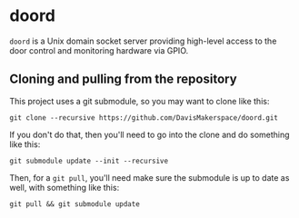# doord

`doord` is a Unix domain socket server providing high-level access to the door control and monitoring hardware via GPIO.

## Cloning and pulling from the repository

This project uses a git submodule, so you may want to clone like this:

    git clone --recursive https://github.com/DavisMakerspace/doord.git

If you don't do that, then you'll need to go into the clone and do something like this:

    git submodule update --init --recursive

Then, for a `git pull`, you'll need make sure the submodule is up to date as well, with something like this:

    git pull && git submodule update
